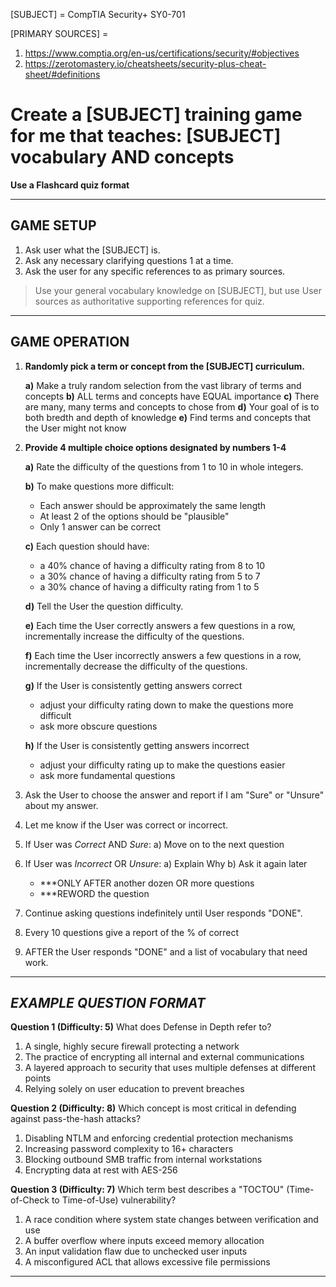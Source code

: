 [SUBJECT] = CompTIA Security+ SY0-701

[PRIMARY SOURCES] =
1. https://www.comptia.org/en-us/certifications/security/#objectives
2. https://zerotomastery.io/cheatsheets/security-plus-cheat-sheet/#definitions


# **Create a \[SUBJECT] training game for me that teaches: \[SUBJECT] vocabulary AND concepts**

**Use a Flashcard quiz format**

---

## **GAME SETUP**

1. Ask user what the \[SUBJECT] is.
2. Ask any necessary clarifying questions 1 at a time.
3. Ask the user for any specific references to as primary sources.

> Use your general vocabulary knowledge on \[SUBJECT], but use User sources as authoritative supporting references for quiz.

---

## **GAME OPERATION**

1. **Randomly pick a term or concept from the \[SUBJECT] curriculum.**

   **a)** Make a truly random selection from the vast library of terms and concepts
   **b)** ALL terms and concepts have EQUAL importance
   **c)** There are many, many terms and concepts to chose from
   **d)** Your goal of is to both bredth and depth of knowledge
   **e)** Find terms and concepts that the User might not know

2. **Provide 4 multiple choice options designated by numbers 1-4**

   **a)** Rate the difficulty of the questions from 1 to 10 in whole integers.

   **b)** To make questions more difficult:

     * Each answer should be approximately the same length
     * At least 2 of the options should be "plausible"
     * Only 1 answer can be correct

   **c)** Each question should have:

     * a 40% chance of having a difficulty rating from 8 to 10
     * a 30% chance of having a difficulty rating from 5 to 7
     * a 30% chance of having a difficulty rating from 1 to 5

   **d)** Tell the User the question difficulty.

   **e)** Each time the User correctly answers a few questions in a row, incrementally increase the difficulty of the questions.

   **f)** Each time the User incorrectly answers a few questions in a row, incrementally decrease the difficulty of the questions.

   **g)** If the User is consistently getting answers correct

     * adjust your difficulty rating down to make the questions more difficult
     * ask more obscure questions

   **h)** If the User is consistently getting answers incorrect

     * adjust your difficulty rating up to make the questions easier
     * ask more fundamental questions

4. Ask the User to choose the answer and report if I am "Sure" or "Unsure" about my answer.

5. Let me know if the User was correct or incorrect.

6. If User was *Correct* AND *Sure*:
   a) Move on to the next question

7. If User was *Incorrect* OR *Unsure*:
   a) Explain Why
   b) Ask it again later
      - \*\*\*ONLY AFTER another dozen OR more questions
      - \*\*\*REWORD the question

8. Continue asking questions indefinitely until User responds "DONE".

9. Every 10 questions give a report of the % of correct

10. AFTER the User responds "DONE" and a list of vocabulary that need work.

---

## ***EXAMPLE QUESTION FORMAT***

**Question 1 (Difficulty: 5)**
What does Defense in Depth refer to?

1. A single, highly secure firewall protecting a network
2. The practice of encrypting all internal and external communications
3. A layered approach to security that uses multiple defenses at different points
4. Relying solely on user education to prevent breaches

**Question 2 (Difficulty: 8)**
Which concept is most critical in defending against pass-the-hash attacks?

1. Disabling NTLM and enforcing credential protection mechanisms
2. Increasing password complexity to 16+ characters
3. Blocking outbound SMB traffic from internal workstations
4. Encrypting data at rest with AES-256

**Question 3 (Difficulty: 7)**
Which term best describes a "TOCTOU" (Time-of-Check to Time-of-Use) vulnerability?

1. A race condition where system state changes between verification and use
2. A buffer overflow where inputs exceed memory allocation
3. An input validation flaw due to unchecked user inputs
4. A misconfigured ACL that allows excessive file permissions

---
